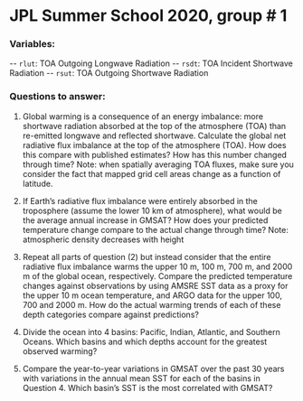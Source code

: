 # JPL Summer School 2020, group # 1

### Variables:
-- `rlut`: TOA Outgoing Longwave Radiation
-- `rsdt`: TOA Incident Shortwave Radiation
-- `rsut`: TOA Outgoing Shortwave Radiation

### Questions to answer:

1. Global warming is a consequence of an energy imbalance: more shortwave radiation absorbed at the top of the atmosphere
(TOA) than re-emitted longwave and reflected shortwave. Calculate the global net radiative flux imbalance at the top of the
atmosphere (TOA). How does this compare with published estimates? How has this number changed through time? Note:
when spatially averaging TOA fluxes, make sure you consider the fact that mapped grid cell areas change as a function of
latitude.

2. If Earth’s radiative flux imbalance were entirely absorbed in the troposphere (assume the lower 10 km of atmosphere), what
would be the average annual increase in GMSAT? How does your predicted temperature change compare to the actual change
through time? Note: atmospheric density decreases with height

3. Repeat all parts of question (2) but instead consider that the entire radiative flux imbalance warms the upper 10 m, 100 m, 700
m, and 2000 m of the global ocean, respectively. Compare the predicted temperature changes against observations by using
AMSRE SST data as a proxy for the upper 10 m ocean temperature, and ARGO data for the upper 100, 700 and 2000 m. How do
the actual warming trends of each of these depth categories compare against predictions?

4. Divide the ocean into 4 basins: Pacific, Indian, Atlantic, and Southern Oceans. Which basins and which depths account for the
greatest observed warming?

5. Compare the year-to-year variations in GMSAT over the past 30 years with variations in the annual mean SST for each of the
basins in Question 4. Which basin’s SST is the most correlated with GMSAT?

